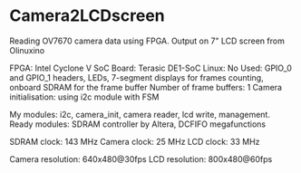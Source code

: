 # Camera2LCDscreen
Reading OV7670 camera data using FPGA. Output on 7" LCD screen from Olinuxino 

FPGA: Intel Cyclone V SoC
Board: Terasic DE1-SoC
Linux: No
Used: GPIO_0 and GPIO_1 headers, LEDs, 7-segment displays for frames counting, onboard SDRAM for the frame buffer
Number of frame buffers: 1
Camera initialisation: using i2c module with FSM 

My modules: i2c, camera_init, camera reader, lcd write, management.
Ready modules: SDRAM controller by Altera, DCFIFO megafunctions

SDRAM clock: 143 MHz
Camera clock: 25 MHz
LCD clock: 33 MHz

Camera resolution: 640x480@30fps
LCD resolution: 800x480@60fps
